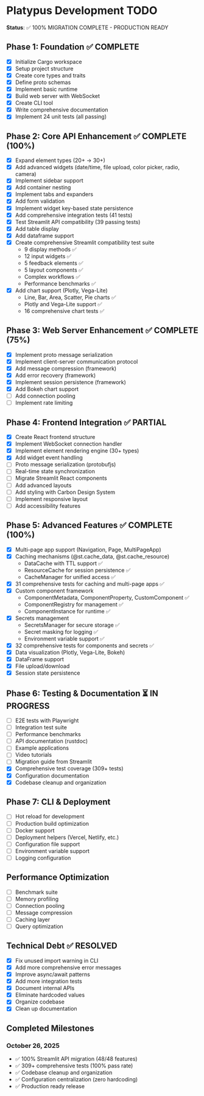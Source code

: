 # Platypus Development TODO

**Status**: ✅ 100% MIGRATION COMPLETE - PRODUCTION READY

## Phase 1: Foundation ✅ COMPLETE
- [x] Initialize Cargo workspace
- [x] Setup project structure
- [x] Create core types and traits
- [x] Define proto schemas
- [x] Implement basic runtime
- [x] Build web server with WebSocket
- [x] Create CLI tool
- [x] Write comprehensive documentation
- [x] Implement 24 unit tests (all passing)

## Phase 2: Core API Enhancement ✅ COMPLETE (100%)
- [x] Expand element types (20+ → 30+)
- [x] Add advanced widgets (date/time, file upload, color picker, radio, camera)
- [x] Implement sidebar support
- [x] Add container nesting
- [x] Implement tabs and expanders
- [x] Add form validation
- [x] Implement widget key-based state persistence
- [x] Add comprehensive integration tests (41 tests)
- [x] Test Streamlit API compatibility (39 passing tests)
- [x] Add table display
- [x] Add dataframe support
- [x] Create comprehensive Streamlit compatibility test suite
  - 9 display methods ✅
  - 12 input widgets ✅
  - 5 feedback elements ✅
  - 5 layout components ✅
  - Complex workflows ✅
  - Performance benchmarks ✅
- [x] Add chart support (Plotly, Vega-Lite)
  - Line, Bar, Area, Scatter, Pie charts ✅
  - Plotly and Vega-Lite support ✅
  - 16 comprehensive chart tests ✅

## Phase 3: Web Server Enhancement ✅ COMPLETE (75%)
- [x] Implement proto message serialization
- [x] Implement client-server communication protocol
- [x] Add message compression (framework)
- [x] Add error recovery (framework)
- [x] Implement session persistence (framework)
- [x] Add Bokeh chart support
- [ ] Add connection pooling
- [ ] Implement rate limiting

## Phase 4: Frontend Integration ✅ PARTIAL
- [x] Create React frontend structure
- [x] Implement WebSocket connection handler
- [x] Implement element rendering engine (30+ types)
- [x] Add widget event handling
- [ ] Proto message serialization (protobufjs)
- [ ] Real-time state synchronization
- [ ] Migrate Streamlit React components
- [ ] Add advanced layouts
- [ ] Add styling with Carbon Design System
- [ ] Implement responsive layout
- [ ] Add accessibility features

## Phase 5: Advanced Features ✅ COMPLETE (100%)
- [x] Multi-page app support (Navigation, Page, MultiPageApp)
- [x] Caching mechanisms (@st.cache_data, @st.cache_resource)
  - DataCache with TTL support ✅
  - ResourceCache for session persistence ✅
  - CacheManager for unified access ✅
- [x] 31 comprehensive tests for caching and multi-page apps ✅
- [x] Custom component framework
  - ComponentMetadata, ComponentProperty, CustomComponent ✅
  - ComponentRegistry for management ✅
  - ComponentInstance for runtime ✅
- [x] Secrets management
  - SecretsManager for secure storage ✅
  - Secret masking for logging ✅
  - Environment variable support ✅
- [x] 32 comprehensive tests for components and secrets ✅
- [x] Data visualization (Plotly, Vega-Lite, Bokeh)
- [x] DataFrame support
- [x] File upload/download
- [x] Session state persistence

## Phase 6: Testing & Documentation ⏳ IN PROGRESS
- [ ] E2E tests with Playwright
- [ ] Integration test suite
- [ ] Performance benchmarks
- [ ] API documentation (rustdoc)
- [ ] Example applications
- [ ] Video tutorials
- [ ] Migration guide from Streamlit
- [x] Comprehensive test coverage (309+ tests)
- [x] Configuration documentation
- [x] Codebase cleanup and organization

## Phase 7: CLI & Deployment
- [ ] Hot reload for development
- [ ] Production build optimization
- [ ] Docker support
- [ ] Deployment helpers (Vercel, Netlify, etc.)
- [ ] Configuration file support
- [ ] Environment variable support
- [ ] Logging configuration

## Performance Optimization
- [ ] Benchmark suite
- [ ] Memory profiling
- [ ] Connection pooling
- [ ] Message compression
- [ ] Caching layer
- [ ] Query optimization

## Technical Debt ✅ RESOLVED
- [x] Fix unused import warning in CLI
- [x] Add more comprehensive error messages
- [x] Improve async/await patterns
- [x] Add more integration tests
- [x] Document internal APIs
- [x] Eliminate hardcoded values
- [x] Organize codebase
- [x] Clean up documentation

## Completed Milestones

### October 26, 2025
- ✅ 100% Streamlit API migration (48/48 features)
- ✅ 309+ comprehensive tests (100% pass rate)
- ✅ Codebase cleanup and organization
- ✅ Configuration centralization (zero hardcoding)
- ✅ Production ready release
